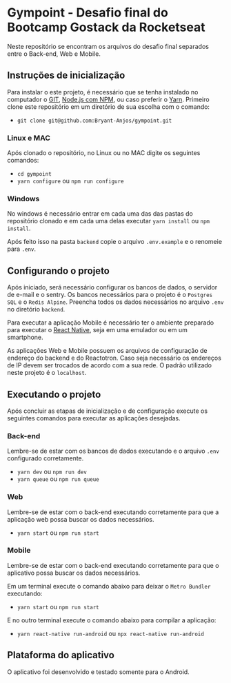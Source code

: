 # Gympoint - Desafio final do Bootcamp Gostack da Rocketseat

Neste repositório se encontram os arquivos do desafio final separados entre o Back-end, Web e Mobile.

## Instruções de inicialização

Para instalar o este projeto, é necessário que se tenha instalado no computador o [GIT](https://git-scm.com/downloads), [Node.js com NPM](https://nodejs.org/en/), ou caso preferir o [Yarn](https://yarnpkg.com/lang/en/).
Primeiro clone este repositório em um diretório de sua escolha com o comando:

- `git clone git@github.com:Bryant-Anjos/gympoint.git`

### Linux e MAC

Após clonado o repositório, no Linux ou no MAC digite os seguintes comandos:

- `cd gympoint`
- `yarn configure` ou `npm run configure`

### Windows

No windows é necessário entrar em cada uma das das pastas do repositório clonado e em cada uma delas executar `yarn install` ou `npm install`.

Após feito isso na pasta `backend` copie o arquivo `.env.example` e o renomeie para `.env`.

## Configurando o projeto

Após iniciado, será necessário configurar os bancos de dados, o servidor de e-mail e o sentry.
Os bancos necessários para o projeto é o `Postgres SQL` e o `Redis Alpine`.
Preencha todos os dados necessários no arquivo `.env` no diretório `backend`.

Para executar a aplicação Mobile é necessário ter o ambiente preparado para executar o [React Native](https://facebook.github.io/react-native/docs/getting-started), seja em uma emulador ou em um smartphone.

As aplicações Web e Mobile possuem os arquivos de configuração de endereço do backend e do Reactotron. Caso seja necessário os endereços de IP devem ser trocados de acordo com a sua rede. O padrão utilizado neste projeto é o `localhost`.

## Executando o projeto

Após concluir as etapas de inicialização e de configuração execute os seguintes comandos para executar as aplicações desejadas.

### Back-end

Lembre-se de estar com os bancos de dados executando e o arquivo `.env` configurado corretamente.

- `yarn dev` ou `npm run dev`
- `yarn queue` ou `npm run queue`

### Web

Lembre-se de estar com o back-end executando corretamente para que a aplicação web possa buscar os dados necessários.

- `yarn start` ou `npm run start`

### Mobile

Lembre-se de estar com o back-end executando corretamente para que o aplicativo possa buscar os dados necessários.

Em um terminal execute o comando abaixo para deixar o `Metro Bundler` executando:
- `yarn start` ou `npm run start`

E no outro terminal execute o comando abaixo para compilar a aplicação:
- `yarn react-native run-android` ou `npx react-native run-android`

## Plataforma do aplicativo

O aplicativo foi desenvolvido e testado somente para o Android.